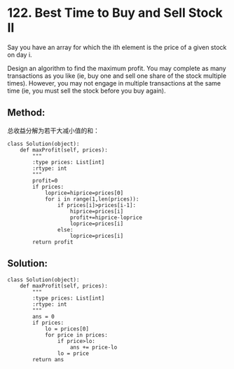 # 122. Best Time to Buy and Sell Stock II

Say you have an array for which the ith element is the price of a given stock on day i.

Design an algorithm to find the maximum profit. You may complete as many transactions as you like (ie, buy one and sell one share of the stock multiple times). However, you may not engage in multiple transactions at the same time (ie, you must sell the stock before you buy again).

## Method:
总收益分解为若干大减小值的和：

    class Solution(object):
        def maxProfit(self, prices):
            """
            :type prices: List[int]
            :rtype: int
            """
            profit=0
            if prices:
                loprice=hiprice=prices[0]
                for i in range(1,len(prices)):
                    if prices[i]>prices[i-1]:
                        hiprice=prices[i]
                        profit+=hiprice-loprice
                        loprice=prices[i]
                    else:
                        loprice=prices[i]
            return profit
## Solution:

    class Solution(object):
        def maxProfit(self, prices):
            """
            :type prices: List[int]
            :rtype: int
            """
            ans = 0
            if prices:
                lo = prices[0]
                for price in prices:
                    if price>lo:
                        ans += price-lo
                    lo = price
            return ans